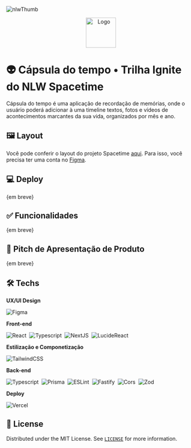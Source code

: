 <!-- PROJECT LOGO -->
 ![nlwThumb](https://github.com/marioantonio340/rocketseat-projects/assets/43358964/e72ba977-b68e-479c-8168-551e8b1a603c)


  <div align="center">
    <img src="https://github.com/marioantonio340/rocketseat-projects/assets/43358964/f967ae2a-30ce-4c3d-b099-445afcf5fece" alt="Logo" width="auto" height="80">
  </div>


# 👽 Cápsula do tempo • Trilha Ignite do NLW Spacetime

Cápsula do tempo é uma aplicação de recordação de memórias, onde o usuário poderá adicionar à uma timeline textos, fotos e vídeos de acontecimentos marcantes da sua vida, organizados por mês e ano.


  
## 🖼️ Layout

Você pode conferir o layout do projeto Spacetime [aqui](https://www.figma.com/file/hnt24wqXoYNH8G8I3fqKhc/C%C3%A1psula-do-tempo-%E2%80%A2-Trilha-Ignite-(Community)?type=design&node-id=206%3A201&t=tEuxpsHyGdChCX6q-1). Para isso, você precisa ter uma conta no [Figma](http://figma.com).

## 💻 Deploy

{em breve}

<!-- 
Você pode conferir o funcionamento do projeto por [aqui](https://). 
-->

## ✅ Funcionalidades

{em breve}
<!-- 
- [ ]
- [ ] 
-->

## 🚀 Pitch de Apresentação de Produto

{em breve}

## 🛠️ Techs

**UX/UI Design**

![Figma](https://img.shields.io/badge/Figma-2D2C2A?style=for-the-badge&logo=figma)&nbsp;

**Front-end**

![React](https://img.shields.io/badge/-React-2D2C2A?style=for-the-badge&logo=react)&nbsp;
![Typescript](https://img.shields.io/badge/-Typescript-2D2C2A?style=for-the-badge&logo=typescript)&nbsp;
![NextJS](https://img.shields.io/badge/-next.js-2D2C2A?style=for-the-badge&logo=next.js)&nbsp;
![LucideReact](https://img.shields.io/badge/-lucidereact-2D2C2A?style=for-the-badge&logo=lucidereact)&nbsp;

**Estilização e Componetização**

![TailwindCSS](https://img.shields.io/badge/-tailwindcss-2D2C2A?style=for-the-badge&logo=tailwindcss)&nbsp;

**Back-end**

![Typescript](https://img.shields.io/badge/-Typescript-2D2C2A?style=for-the-badge&logo=typescript)&nbsp;
![Prisma](https://img.shields.io/badge/prisma-2D2C2A?style=for-the-badge&logo=prisma&logoColor=white)&nbsp;
![ESLint](https://img.shields.io/badge/eslint-2D2C2A?style=for-the-badge&logo=eslint&logoColor=white)&nbsp;
![Fastify](https://img.shields.io/badge/fastify-2D2C2A?style=for-the-badge&logo=fastify&logoColor=white)&nbsp;
![Cors](https://img.shields.io/badge/-cors-2D2C2A?style=for-the-badge&logo=cors)&nbsp;
![Zod](https://img.shields.io/badge/-zod-2D2C2A?style=for-the-badge&logo=zod)&nbsp;

<!-- **Outras techs** -->

**Deploy**

![Vercel](https://img.shields.io/badge/Vercel-2D2C2A?style=for-the-badge&logo=vercel)&nbsp;


## 📃 License
Distributed under the MIT License. See [`LICENSE`](https://github.com/marioantonio340/rocketseat-projects/blob/main/LICENSE) for more information.